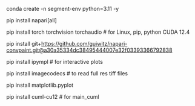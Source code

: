 conda create -n segment-env python=3.11 -y

pip install napari[all]

pip install torch torchvision torchaudio  # for Linux, pip, python CUDA 12.4 

pip install git+https://github.com/guiwitz/napari-convpaint.git@a30a35334dc38495444007e32f03393366792838

pip install ipympl  # for interactive plots

pip install imagecodecs  # to read full res tiff files

pip install matplotlib.pyplot

pip install cuml-cu12 # for main_cuml
